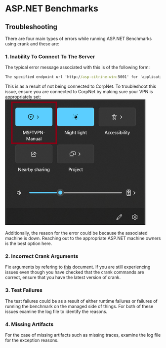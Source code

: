 # ASP.NET Benchmarks

## Troubleshooting

There are four main types of errors while running ASP.NET Benchmarks using crank and these are:

### 1. Inability To Connect To The Server

The typical error message associated with this is of the following form:

```cmd
The specified endpoint url 'http://asp-citrine-win:5001' for 'application' is invalid or not responsive: "No such host is known. (asp-citrine-win:5001)"
```

This is as a result of not being connected to CorpNet. To troubleshoot this issue, ensure you are connected to CorpNet by making sure your VPN is appropriately set:
![image](./images/CorpNetConnected.png)

Additionally, the reason for the error could be because the associated machine is down. Reaching out to the appropriate ASP.NET machine owners is the best option here.

### 2. Incorrect Crank Arguments

Fix arguments by refering to [this](https://github.com/dotnet/crank/blob/main/src/Microsoft.Crank.Controller/README.md) document. If you are still experiencing issues even though you have checked that the crank commands are correct, ensure that you have the latest version of crank.

### 3. Test Failures

The test failures could be as a result of either runtime failures or failures of running the benchmark on the managed side of things. For both of these issues examine the log file to identify the reasons.

### 4. Missing Artifacts

For the case of missing artifacts such as missing traces, examine the log file for the exception reasons.
